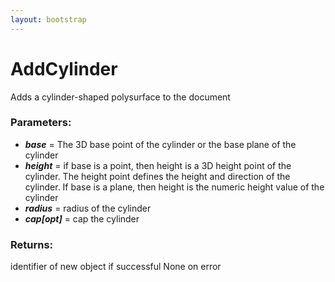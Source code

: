 ```yaml
---
layout: bootstrap
---
```


# AddCylinder

Adds a cylinder-shaped polysurface to the document
          

### Parameters:

- ***base*** = The 3D base point of the cylinder or the base plane of the cylinder
- ***height*** = if base is a point, then height is a 3D height point of the
  cylinder. The height point defines the height and direction of the
  cylinder. If base is a plane, then height is the numeric height value
  of the cylinder
- ***radius*** = radius of the cylinder
- ***cap[opt]*** = cap the cylinder
        

### Returns:


identifier of new object if successful
None on error
        



